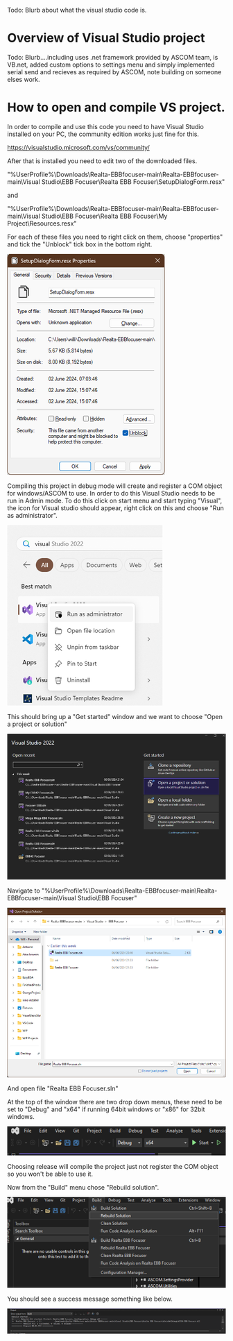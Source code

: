 Todo: Blurb about what the visual studio code is.

# Overview of Visual Studio project

Todo: Blurb....including uses .net framework provided by ASCOM team, is VB.net, added custom options to settings menu and simply implemented serial send and recieves as required by ASCOM, note building on someone elses work.

# How to open and compile VS project.

In order to compile and use this code you need to have Visual Studio installed on your PC, the community edition works just fine for this.

https://visualstudio.microsoft.com/vs/community/

After that is installed you need to edit two of the downloaded files.

"%UserProfile%\Downloads\Realta-EBBfocuser-main\Realta-EBBfocuser-main\Visual Studio\EBB Focuser\Realta EBB Focuser\SetupDialogForm.resx"

and

"%UserProfile%\Downloads\Realta-EBBfocuser-main\Realta-EBBfocuser-main\Visual Studio\EBB Focuser\Realta EBB Focuser\My Project\Resources.resx"

For each of these files you need to right click on them, choose "properties" and tick the "Unblock" tick box in the bottom right. 

![Finally install the software](resx01.png)

Compiling this project in debug mode will create and register a COM object for windows/ASCOM to use. In order to do this Visual Studio needs to be run in Admin mode. To do this click on start menu and start typing "Visual", the icon for Visual studio should appear, right click on this and choose "Run as administrator".

![Run as Admin](RunAsAdmin.png)

This should bring up a "Get started" window and we want to choose "Open a project or solution"

![Open Project or solution](OpenAProjectOrSolution.png)

Navigate to "%UserProfile%\Downloads\Realta-EBBfocuser-main\Realta-EBBfocuser-main\Visual Studio\EBB Focuser"

![Open Project or solution 2](OpenProjectSolution.png)

And open file "Realta EBB Focuser.sln"

At the top of the window there are two drop down menus, these need to be set to "Debug" and "x64" if running 64bit windows or "x86" for 32bit windows. 

![Debug](DebugX64.png)

Choosing release will compile the project just not register the COM object so you won't be able to use it.

Now from the "Build" menu chose "Rebuild solution".

![Rebuild solution](BuildRebuild.png)

You should see a success message something like below.

![Success](RebuildAllSuccessful.png)















